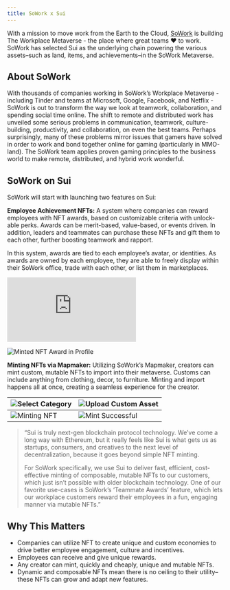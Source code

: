 ```yaml
---
title: SoWork x Sui
---
```


With a mission to move work from the Earth to the Cloud, [SoWork](https://sowork.com/) is building The Workplace Metaverse - the place where great teams ❤️ to work. SoWork has selected Sui as the underlying chain powering the various assets–such as land, items, and achievements–in the SoWork Metaverse.

 
## About SoWork

With thousands of companies working in SoWork’s Workplace Metaverse - including Tinder and teams at Microsoft, Google, Facebook, and Netflix - SoWork is out to transform the way we look at teamwork, collaboration, and spending social time online. The shift to remote and distributed work has unveiled some serious problems in communication, teamwork, culture-building, productivity, and collaboration, on even the best teams. Perhaps surprisingly, many of these problems mirror issues that gamers have solved in order to work and bond together online for gaming (particularly in MMO-land). The SoWork team applies proven gaming principles to the business world to make remote, distributed, and hybrid work wonderful.

## SoWork on Sui

SoWork will start with launching two features on Sui:

**Employee Achievement NFTs:**
A system where companies can reward employees with NFT awards, based on customizable criteria with unlock-able perks. Awards can be merit-based, value-based, or events driven. In addition, leaders and teammates can purchase these NFTs and gift them to each other, further boosting teamwork and rapport.

In this system, awards are tied to each employee’s avatar, or identities. As awards are owned by each employee, they are able to freely display within their SoWork office, trade with each other, or list them in marketplaces.

<section class="sui-dev-video">
   <iframe id="ytplayer" type="text/html" src="https://www.youtube.com/embed/lwPMhpiyfmE?autoplay=0"  frameborder="0"></iframe>
</section>

![Minted NFT Award in Profile](/static/6%20-%20Award%20in%20profile.png "Minted NFT Award in Profile")

**Minting NFTs via Mapmaker:**
Utilizing SoWork’s Mapmaker, creators can mint custom, mutable NFTs to import into their metaverse. Customs can include anything from clothing, decor, to furniture. Minting and import happens all at once, creating a seamless experience for the creator.

  
|![Select Category](/static/1%20-%20Categories.png)  | ![Upload Custom Asset](/static/2%20-%20Upload%20custom%20asset.png)|
|--|--|
|![Minting NFT](/static/3%20-%20Minting%20NFT.png) | ![Mint Successful](/static/4%20-%20Minting%20Successful.png)  |
  
> “Sui is truly next-gen blockchain protocol technology. We’ve come a long way with Ethereum, but it really feels like Sui is what gets us as startups, consumers, and creatives to the next level of decentralization, because it goes beyond simple NFT minting.
>
>For SoWork specifically, we use Sui to deliver fast, efficient, cost-effective minting of composable, mutable NFTs to our customers, which just isn’t possible with older blockchain technology. One of our favorite use-cases is SoWork’s ‘Teammate Awards’ feature, which lets our workplace customers reward their employees in a fun, engaging manner via mutable NFTs.”

 
## Why This Matters

* Companies can utilize NFT to create unique and custom economies to drive better employee engagement, culture and incentives.
* Employees can receive and give unique rewards.
* Any creator can mint, quickly and cheaply, unique and mutable NFTs.
* Dynamic and composable NFTs mean there is no ceiling to their utility–these NFTs can grow and adapt new features.
